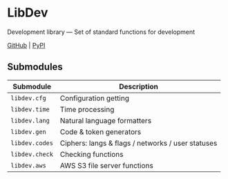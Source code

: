 # LibDev
Development library — Set of standard functions for development

[GitHub](https://github.com/kosyachniy/lib)
 | [PyPI](https://pypi.org/project/libdev/)

## Submodules
Submodule | Description
---|----
` libdev.cfg ` | Configuration getting
` libdev.time ` | Time processing
` libdev.lang ` | Natural language formatters
` libdev.gen ` | Code & token generators
` libdev.codes ` | Ciphers: langs & flags / networks / user statuses
` libdev.check ` | Checking functions
` libdev.aws ` | AWS S3 file server functions

